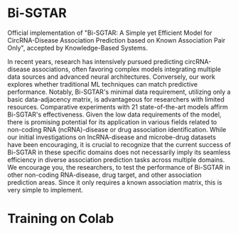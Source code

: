 # Bi-SGTAR
 Official implementation of "Bi-SGTAR: A Simple yet Efficient Model for CircRNA-Disease Association Prediction based on Known Association Pair Only", accepted by Knowledge-Based Systems.

In recent years, research has intensively pursued predicting circRNA-disease associations, often favoring complex models integrating multiple data sources and advanced neural architectures. Conversely, our work explores whether traditional ML techniques can match predictive performance. Notably, Bi-SGTAR's minimal data requirement, utilizing only a basic data-adjacency matrix, is advantageous for researchers with limited resources. Comparative experiments with 21 state-of-the-art models affirm Bi-SGTAR's effectiveness. 
Given the low data requirements of the model, there is promising potential for its application in various fields related to non-coding RNA (ncRNA)-disease or drug association identification. While our initial investigations on lncRNA-disease and microbe-drug datasets have been encouraging, it is crucial to recognize that the current success of Bi-SGTAR in these specific domains does not necessarily imply its seamless efficiency in diverse association prediction tasks across multiple domains. 
We encourage you, the researchers, to test the performance of Bi-SGTAR in other non-coding RNA-disease, drug target, and other association prediction areas. Since it only requires a known association matrix, this is very simple to implement. 

# Training on Colab
